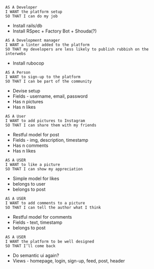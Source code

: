 ```
AS A Developer
I WANT the platform setup
SO THAT I can do my job
```
* Install rails/db
* Install RSpec + Factory Bot + Shouda(?)

```
AS A Development manager
I WANT a linter added to the platform
SO THAT my developers are less likely to publish rubbish on the interwebs
```
* Install rubocop

```
AS A Person
I WANT to sign-up to the platform
SO THAT I can be part of the community
```
* Devise setup
* Fields - username, email, password
* Has n pictures
* Has n likes

```
AS A User
I WANT to add pictures to Instagram
SO THAT I can share them with my friends
```
* Restful model for post
* Fields - img, description, timestamp
* Has n comments
* Has n likes

```
AS A USER
I WANT to like a picture
SO THAT I can show my appreciation
```
* Simple model for likes
* belongs to user
* belongs to post

```
AS A USER
I WANT to add comments to a picture
SO THAT I can tell the author what I think
```
* Restful model for comments
* Fields - text, timestamp
* belongs to post

```
AS A USER
I WANT the platform to be well designed
SO THAT I’ll come back
```
* Do semantic ui again?
* Views - homepage, login, sign-up, feed, post, header
